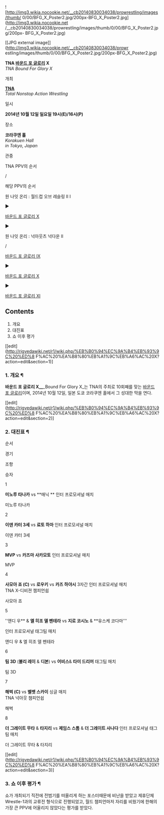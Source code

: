 ![http://img3.wikia.nocookie.net/__cb20140830034038/prowrestling/images/thumb/
0/00/BFG_X_Poster2.jpg/200px-BFG_X_Poster2.jpg](http://img3.wikia.nocookie.net
/__cb20140830034038/prowrestling/images/thumb/0/00/BFG_X_Poster2.jpg/200px-
BFG_X_Poster2.jpg)

[[JPG external image]](http://img3.wikia.nocookie.net/__cb20140830034038/prowr
estling/images/thumb/0/00/BFG_X_Poster2.jpg/200px-BFG_X_Poster2.jpg)

  

**TNA [바운드 포 글로리](%EB%B0%94%EC%9A%B4%EB%93%9C%20%ED%8F%AC%20%EA%B8%80%EB%A1%9C%EB%A6%AC.md) X**  
_TNA Bound For Glory X_

개최

**[TNA](TNA.md)**  
_Total Nonstop Action Wrestling_

일시

**2014년 10월 12일 일요일 19시(E)/16시(P)**

장소

**코라쿠엔 홀**  
_Korakuen Hall  
in Tokyo, Japan_

관중

  

TNA PPV의 순서

/

해당 PPV의 순서

원 나잇 온리 : 월드컵 오브 레슬링 II I

▶

[바운드 포 글로리 X](%EB%B0%94%EC%9A%B4%EB%93%9C%20%ED%8F%AC%20%EA%B8%80%EB%A1%9C%EB%A6%AC%20X.md)

▶

원 나잇 온리 : 넉아웃츠 넉다운 II

/

[바운드 포 글로리 IX](%EB%B0%94%EC%9A%B4%EB%93%9C%20%ED%8F%AC%20%EA%B8%80%EB%A1%9C%EB%A6%AC%20IX.md)

▶

[바운드 포 글로리 X](%EB%B0%94%EC%9A%B4%EB%93%9C%20%ED%8F%AC%20%EA%B8%80%EB%A1%9C%EB%A6%AC%20X.md)

▶

[바운드 포 글로리 XI](%EB%B0%94%EC%9A%B4%EB%93%9C%20%ED%8F%AC%20%EA%B8%80%EB%A1%9C%EB%A6%AC%20XI.md)

  

## Contents

    

1. 개요 
2. 대진표 
3. 쇼 이후 평가 

[[edit](http://rigvedawiki.net/r1/wiki.php/%EB%B0%94%EC%9A%B4%EB%93%9C%20%ED%8
F%AC%20%EA%B8%80%EB%A1%9C%EB%A6%AC%20X?action=edit&section=1)]

### 1. 개요 ¶

**바운드 포 글로리 X__**_Bound For Glory X_는 TNA의 주최로 10회째를 맞는 [바운드 포 글로리](%EB%B0%94%EC%9A%B4%EB%93%9C%20%ED%8F%AC%20%EA%B8%80%EB%A1%9C%EB%A6%AC.md)이며, 2014년 10월 12일, 일본 도쿄 코라쿠엔 홀에서 그 성대한 막을 연다.

  

[[edit](http://rigvedawiki.net/r1/wiki.php/%EB%B0%94%EC%9A%B4%EB%93%9C%20%ED%8
F%AC%20%EA%B8%80%EB%A1%9C%EB%A6%AC%20X?action=edit&section=2)]

### 2. 대진표 ¶

순서

경기

조항

승자

1

**미노루 타나카** vs **매닉 **
인터 프로모셔널 매치

미노루 타나카

2

**이덴 카터 3세** vs **료토 하마**
인터 프로모셔널 매치

이덴 카터 3세

3

**MVP** vs **카즈마 사카모토**
인터 프로모셔널 매치

MVP

4

**사모아 죠 (C)** vs **로우키** vs **카즈 하야시**
3자간 인터 프로모셔널 매치  
TNA X-디비젼 챔피언쉽

사모아 죠

5

''앤디 우** & **엘 히조 델 펜테라** vs **지로 코시노** & **유스케 코다마'''

인터 프로모셔널 태그팀 매치

앤디 우 & 엘 히조 델 펜테라

6

**팀 3D** (**불리 레이** & **디본**) vs **어비스**& **타미 드리머**
태그팀 매치

팀 3D

7

**해벅 (C)** vs **벨벳 스카이**
싱글 매치  
TNA 넉아웃 챔피언쉽

해벅

8

**더 그레이트 무타** & **타지리** vs **제임스 스톰** & **더 그레이트 사나다**
인터 프로모셔널 태그팀 매치

더 그레이트 무타 & 타지리

[[edit](http://rigvedawiki.net/r1/wiki.php/%EB%B0%94%EC%9A%B4%EB%93%9C%20%ED%8
F%AC%20%EA%B8%80%EB%A1%9C%EB%A6%AC%20X?action=edit&section=3)]

### 3. 쇼 이후 평가 ¶

쇼가 개최되기 직전에 전범기를 떠올리게 하는 포스터때문에 비난을 받았고 제휴단체 Wrestle-1과의 교류전 형식으로 진행되었고, 월드
챔피언마저 자리를 비웠기에 한해의 가장 큰 PPV에 어울리지 않았다는 평가를 받았다.

  

